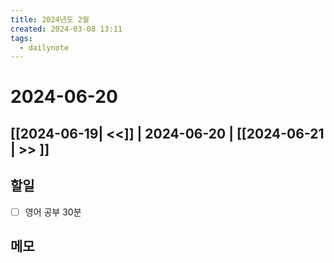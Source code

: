 ```yaml
---
title: 2024년도 2월
created: 2024-03-08 13:11
tags:
  - dailynote
---
```

# 2024-06-20
## [[2024-06-19| <<]] | 2024-06-20 | [[2024-06-21 | >> ]]

## 할일
- [ ] 영어 공부 30분


## 메모

